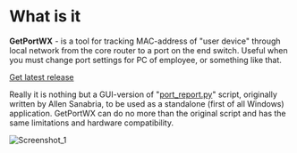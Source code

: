# What is it

**GetPortWX** - is a tool for tracking MAC-address of "user device" through local network from the core router to a port on the end switch. Useful when you must change port settings for PC of employee, or something like that.

[Get latest release](https://github.com/qiwichupa/GetPortWX/releases/latest)

Really it is nothing but a GUI-version of "[port_report.py](https://github.com/qiwichupa/Linuxdynasty/blob/master/Port_Report_Tools/port_report.py)" script, originally written by Allen Sanabria, to be used as a standalone (first of all Windows) application. GetPortWX can do no more than the original script and has the same limitations and hardware compatibility.

![Screenshot_1](https://user-images.githubusercontent.com/132103/133429699-0a9cb10e-d5e4-4b35-a1cd-ad904aaf8cb9.png)
